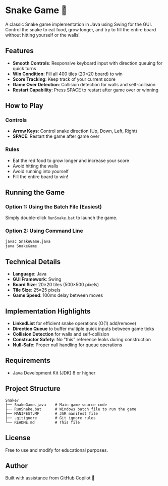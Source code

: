# Snake Game 🐍

A classic Snake game implementation in Java using Swing for the GUI. Control the snake to eat food, grow longer, and try to fill the entire board without hitting yourself or the walls!

## Features

- **Smooth Controls**: Responsive keyboard input with direction queuing for quick turns
- **Win Condition**: Fill all 400 tiles (20×20 board) to win
- **Score Tracking**: Keep track of your current score
- **Game Over Detection**: Collision detection for walls and self-collision
- **Restart Capability**: Press SPACE to restart after game over or winning

## How to Play

### Controls
- **Arrow Keys**: Control snake direction (Up, Down, Left, Right)
- **SPACE**: Restart the game after game over

### Rules
- Eat the red food to grow longer and increase your score
- Avoid hitting the walls
- Avoid running into yourself
- Fill the entire board to win!

## Running the Game

### Option 1: Using the Batch File (Easiest)
Simply double-click `RunSnake.bat` to launch the game.

### Option 2: Using Command Line
```bash
javac SnakeGame.java
java SnakeGame
```

## Technical Details

- **Language**: Java
- **GUI Framework**: Swing
- **Board Size**: 20×20 tiles (500×500 pixels)
- **Tile Size**: 25×25 pixels
- **Game Speed**: 100ms delay between moves

## Implementation Highlights

- **LinkedList** for efficient snake operations (O(1) add/remove)
- **Direction Queue** to buffer multiple quick inputs between game ticks
- **Collision Detection** for walls and self-collision
- **Constructor Safety**: No "this" reference leaks during construction
- **Null-Safe**: Proper null handling for queue operations

## Requirements

- Java Development Kit (JDK) 8 or higher

## Project Structure

```
Snake/
├── SnakeGame.java    # Main game source code
├── RunSnake.bat      # Windows batch file to run the game
├── MANIFEST.MF       # JAR manifest file
├── .gitignore        # Git ignore rules
└── README.md         # This file
```

## License

Free to use and modify for educational purposes.

## Author

Built with assistance from GitHub Copilot 🤖
